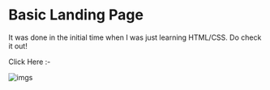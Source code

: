 # Basic Landing Page
It was done in the initial time when I was just learning HTML/CSS. Do check it out!


Click Here :- 


![imgs](https://user-images.githubusercontent.com/72163817/172154533-ad884424-e91a-43e4-bab4-33b2d1cbc07e.JPG)
